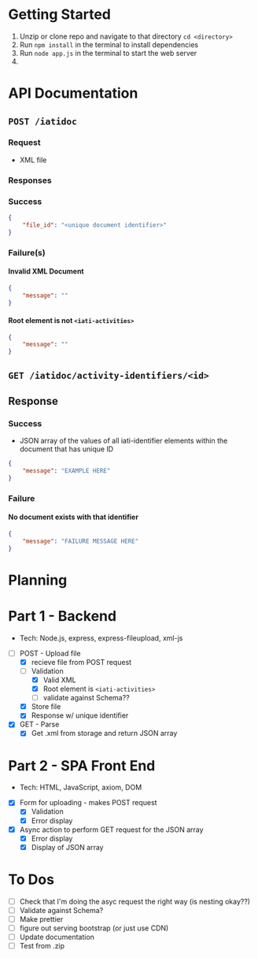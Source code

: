 # Getting Started

1. Unzip or clone repo and navigate to that directory `cd <directory>`
2. Run `npm install` in the terminal to install dependencies
3. Run `node app.js` in the terminal to start the web server
4. 

# API Documentation

## `POST /iatidoc`

### Request
- XML file

### Responses

### Success
```json
{
    "file_id": "<unique document identifier>"
}
```

### Failure(s)
#### Invalid XML Document
```json
{
    "message": ""
}
```

#### Root element is not `<iati-activities>`
```json
{
    "message": ""
}
```

## `GET /iatidoc/activity-identifiers/<id>`

## Response

### Success
- JSON array of the values of all iati-identifier elements within the document that has unique ID
```json
{
    "message": "EXAMPLE HERE"
}
```

### Failure
#### No document exists with that identifier
```json
{
    "message": "FAILURE MESSAGE HERE"
}
```



# Planning

# Part 1 - Backend
- Tech: Node.js, express, express-fileupload, xml-js
- [ ] POST - Upload file
    - [x] recieve file from POST request
    - [ ] Validation
        - [x] Valid XML 
        - [x] Root element is `<iati-activities>`
        - [ ] validate against Schema??
    - [x] Store file
    - [x] Response w/ unique identifier
- [x] GET - Parse 
    - [x] Get .xml from storage and return JSON array

# Part 2 - SPA Front End
- Tech: HTML, JavaScript, axiom, DOM
- [x] Form for uploading - makes POST request
    - [x] Validation
    - [x] Error display
- [x] Async action to perform GET request for the JSON array
    - [x] Error display
    - [x] Display of JSON array

# To Dos
- [ ] Check that I'm doing the asyc request the right way (is nesting okay??)
- [ ] Validate against Schema?
- [ ] Make prettier
- [ ] figure out serving bootstrap (or just use CDN)
- [ ] Update documentation
- [ ] Test from .zip